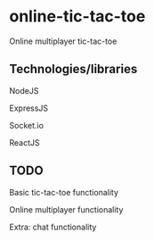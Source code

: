 # online-tic-tac-toe
Online multiplayer tic-tac-toe

## Technologies/libraries
NodeJS

ExpressJS

Socket.io

ReactJS


## TODO
Basic tic-tac-toe functionality

Online multiplayer functionality

Extra: chat functionality
